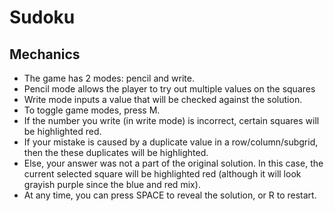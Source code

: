 # Sudoku
## Mechanics
- The game has 2 modes: pencil and write.
- Pencil mode allows the player to try out multiple values on the squares
- Write mode inputs a value that will be checked against the solution.
- To toggle game modes, press M.
- If the number you write (in write mode) is incorrect, certain squares will be highlighted red.
- If your mistake is caused by a duplicate value in a row/column/subgrid, then the these duplicates will be highlighted.
- Else, your answer was not a part of the original solution. In this case, the current selected square will be highlighted red (although it will look grayish purple since the blue and red mix).
- At any time, you can press SPACE to reveal the solution, or R to restart.